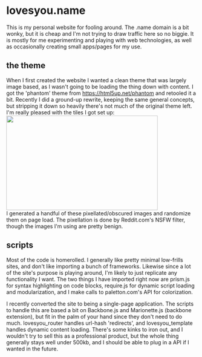 # lovesyou.name
This is my personal website for fooling around.  The .name domain is a bit wonky, but it is cheap and I'm not trying to draw traffic here so no biggie.  It is mostly for me experimenting and playing with web technologies, as well as occasionally creating small apps/pages for my use.  

## the theme
When I first created the website I wanted a clean theme that was largely image based, as I wasn't going to be loading the thing down with content. I got the 'phantom' theme from https://html5up.net/phantom and retooled it a bit.  Recently I did a ground-up rewrite, keeping the same general concepts, but stripping it down so heavily there's not much of the original theme left.
I'm really pleased with the tiles I got set up:  
<img src='http://i.imgur.com/tQQ2CKJ.png' width=400 height=250>  
I generated a handful of these pixellated/obscured images and randomize them on page load. The pixellation is done by Reddit.com's NSFW filter, though the images I'm using are pretty benign.  

## scripts  
Most of the code is homerolled.  I generally like pretty minimal low-frills sites, and don't like importing a bunch of frameworks.  Likewise since a lot of the site's purpose is playing around, I'm likely to just replicate any functionality I want.  The two things I have imported right now are prism.js for syntax highlighting on code blocks, require.js for dynamic script loading and modularization, and I make calls to paletton.com's API for colorization.  

I recently converted the site to being a single-page application. The scripts to handle this are based a bit on Backbone.js and Marionette.js (backbone extension), but fit in the palm of your hand since they don't need to do much. lovesyou_router handles url-hash 'redirects', and lovesyou_template handles dynamic content loading. There's some kinks to iron out, and I wouldn't try to sell this as a professional product, but the whole thing generally stays well under 500kb, and I should be able to plug in a API if I wanted in the future. 

